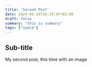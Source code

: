 ```yaml
---
title: 'Second Post'
date: 2024-05-24T16:19:47+01:00
draft: false
summary: "this is summary"
tags: ["space"]
---
```


## Sub-title
My second post, this time with an image
